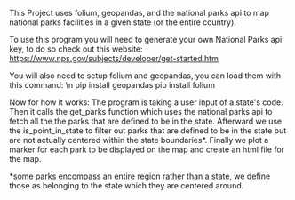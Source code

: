This Project uses folium, geopandas, and the national parks api to map national parks facilities in a given state (or the entire country).

To use this program you will need to generate your own National Parks api key, to do so check out this website:
https://www.nps.gov/subjects/developer/get-started.htm

You will also need to setup folium and geopandas, you can load them with this command: \n
pip install geopandas
pip install folium

Now for how it works:
The program is taking a user input of a state's code.
Then it calls the get_parks function which uses the national parks
api to fetch all the the parks that are defined to be in the state.
Afterward we use the is_point_in_state to filter out parks that are 
defined to be in the state but are not actually centered within the state boundaries*.
Finally we plot a marker for each park to be displayed on the map
and create an html file for the map.

*some parks encompass an entire region rather than a state, 
we define those as belonging to the state which they are centered around.
